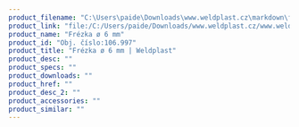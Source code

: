 ```yaml
---
product_filename: "C:\Users\paide\Downloads\www.weldplast.cz\markdown\frezka-o-6-mm.md"
product_link: "file:/C:/Users/paide/Downloads/www.weldplast.cz/www.weldplast.cz/frezka-o-6-mm"
product_name: "Frézka ø 6 mm"
product_id: "Obj. číslo:106.997"
product_title: "Frézka ø 6 mm | Weldplast"
product_desc: ""
product_specs: ""
product_downloads: ""
product_href: ""
product_desc_2: ""
product_accessories: ""
product_similar: ""
---
```

